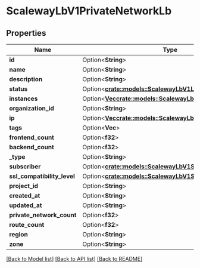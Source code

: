# ScalewayLbV1PrivateNetworkLb

## Properties

Name | Type | Description | Notes
------------ | ------------- | ------------- | -------------
**id** | Option<**String**> |  | [optional]
**name** | Option<**String**> |  | [optional]
**description** | Option<**String**> |  | [optional]
**status** | Option<[**crate::models::ScalewayLbV1LbStatus**](scaleway.lb.v1.Lb.Status.md)> |  | [optional]
**instances** | Option<[**Vec<crate::models::ScalewayLbV1Instance>**](scaleway.lb.v1.Instance.md)> |  | [optional]
**organization_id** | Option<**String**> |  | [optional]
**ip** | Option<[**Vec<crate::models::ScalewayLbV1Ip>**](scaleway.lb.v1.Ip.md)> |  | [optional]
**tags** | Option<**Vec<String>**> |  | [optional]
**frontend_count** | Option<**f32**> |  | [optional]
**backend_count** | Option<**f32**> |  | [optional]
**_type** | Option<**String**> |  | [optional]
**subscriber** | Option<[**crate::models::ScalewayLbV1Subscriber**](scaleway.lb.v1.Subscriber.md)> |  | [optional]
**ssl_compatibility_level** | Option<[**crate::models::ScalewayLbV1SslCompatibilityLevel**](scaleway.lb.v1.SSLCompatibilityLevel.md)> |  | [optional]
**project_id** | Option<**String**> |  | [optional]
**created_at** | Option<**String**> |  | [optional]
**updated_at** | Option<**String**> |  | [optional]
**private_network_count** | Option<**f32**> |  | [optional]
**route_count** | Option<**f32**> |  | [optional]
**region** | Option<**String**> |  | [optional]
**zone** | Option<**String**> |  | [optional]

[[Back to Model list]](../README.md#documentation-for-models) [[Back to API list]](../README.md#documentation-for-api-endpoints) [[Back to README]](../README.md)


